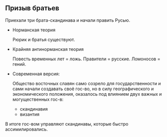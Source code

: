 ## Призыв братьев

Приехали три брата-скандинава и начали править Русью.

- Норманская теория

  Рюрик и братья существуют.

- Крайняя антинорманская теория

  Повесть временных лет = ложь. Правители = русские. Ломоносов = гений.
  
- Современная версия:

  Общество восточных славян само созрело для государственности и сами начали создавать своё гос-во, но в силу
  географического и экономического положения, оказалось под влиянием двух важных и могущественных гос-в: 
  - скандинавия 
  - византия

В итоге гос-вом управляют скандинавы, которые 
быстро ассимилировались.
